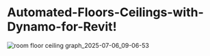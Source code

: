 # Automated-Floors-Ceilings-with-Dynamo-for-Revit!
![room floor ceiling graph_2025-07-06_09-06-53](https://github.com/user-attachments/assets/6771fccb-9e68-41f1-8d68-65c1f148edd7)

